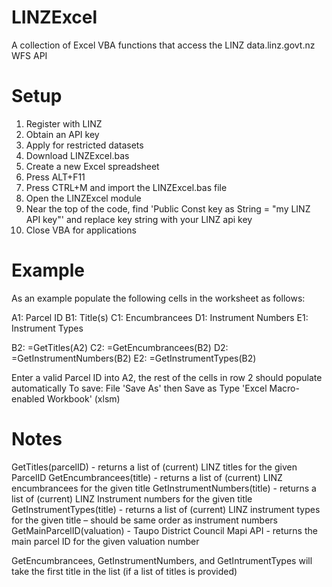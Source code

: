LINZExcel
=========

A collection of Excel VBA functions that access the LINZ data.linz.govt.nz WFS API

Setup 
=====

1. Register with LINZ
2. Obtain an API key
3. Apply for restricted datasets
4. Download LINZExcel.bas
5. Create a new Excel spreadsheet 
6. Press ALT+F11
7. Press CTRL+M and import the LINZExcel.bas file
8. Open the LINZExcel module
9. Near the top of the code, find 'Public Const key as String = "my LINZ API key"' and replace key string with your LINZ api key
10. Close VBA for applications 

Example
=======

As an example populate the following cells in the worksheet as follows:

A1: Parcel ID
B1: Title(s)
C1: Encumbrancees
D1: Instrument Numbers
E1: Instrument Types

B2: =GetTitles(A2)
C2: =GetEncumbrancees(B2)
D2: =GetInstrumentNumbers(B2)
E2: =GetInstrumentTypes(B2)

Enter a valid Parcel ID into A2, the rest of the cells in row 2 should populate automatically 
To save: File 'Save As' then Save as Type 'Excel Macro-enabled Workbook' (xlsm)

Notes
=====

GetTitles(parcelID) - returns a list of (current) LINZ titles for the given ParcelID
GetEncumbrancees(title) - returns a list of (current) LINZ encumbrancees for the given title
GetInstrumentNumbers(title) - returns a list of (current) LINZ Instrument numbers for the given title
GetInstrumentTypes(title) - returns a list of (current) LINZ instrument types for the given title – should be same order as instrument numbers
GetMainParcelID(valuation) - Taupo District Council Mapi API - returns the main parcel ID for the given valuation number

GetEncumbrancees, GetInstrumentNumbers, and GetIntrumentTypes will take the first title in the list (if a list of titles is provided)
 
